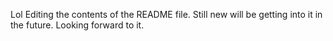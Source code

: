 Lol
Editing the contents of the README file.
Still new will be getting into it in the future. Looking forward to it.
